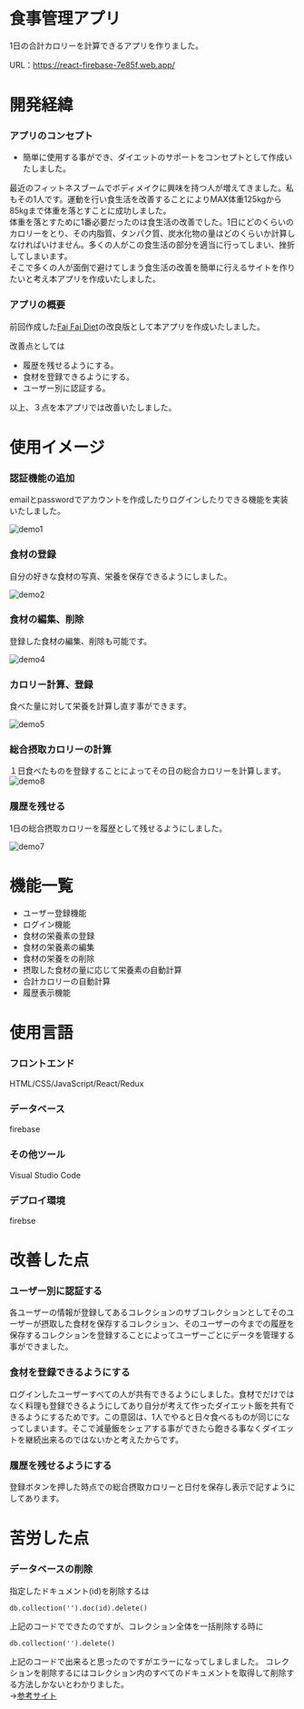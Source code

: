 # 食事管理アプリ

1日の合計カロリーを計算できるアプリを作りました。

URL：https://react-firebase-7e85f.web.app/



# 開発経緯

### アプリのコンセプト

* 簡単に使用する事ができ、ダイエットのサポートをコンセプトとして作成いたしました。

最近のフィットネスブームでボディメイクに興味を持つ人が増えてきました。私もその1人です。運動を行い食生活を改善することによりMAX体重125kgから85kgまで体重を落とすことに成功しました。<br>
体重を落とすために1番必要だったのは食生活の改善でした。1日にどのくらいのカロリーをとり、その内脂質、タンパク質、炭水化物の量はどのくらいか計算しなければいけません。多くの人がこの食生活の部分を適当に行ってしまい、挫折してしまいます。　<br>
そこで多くの人が面倒で避けてしまう食生活の改善を簡単に行えるサイトを作りたいと考え本アプリを作成いたしました。

### アプリの概要

前回作成した[Fai Fai Diet](https://fai-fai-di.web.app/)の改良版として本アプリを作成いたしました。

改善点としては
* 履歴を残せるようにする。
* 食材を登録できるようにする。
* ユーザー別に認証する。

以上、３点を本アプリでは改善いたしました。



# 使用イメージ

### 認証機能の追加
emailとpasswordでアカウントを作成したりログインしたりできる機能を実装いたしました。

![demo1](https://user-images.githubusercontent.com/78431096/116250160-6e314880-a7a8-11eb-9a68-c8a9194605ae.gif)

### 食材の登録
自分の好きな食材の写真、栄養を保存できるようにしました。

![demo2](https://user-images.githubusercontent.com/78431096/116251611-cb79c980-a7a9-11eb-9711-6274f11919a3.gif)

### 食材の編集、削除
登録した食材の編集、削除も可能です。

![demo4](https://user-images.githubusercontent.com/78431096/116255200-fdd8f600-a7ac-11eb-9d84-6a61b2c4a7e4.gif)

### カロリー計算、登録
食べた量に対して栄養を計算し直す事ができます。

![demo5](https://user-images.githubusercontent.com/78431096/116261607-c53c1b00-a7b2-11eb-909d-bc4bded213e3.gif)

### 総合摂取カロリーの計算
１日食べたものを登録することによってその日の総合カロリーを計算します。
![demo8](https://user-images.githubusercontent.com/78431096/116262321-64611280-a7b3-11eb-8703-ecfa66e01e2c.gif)

### 履歴を残せる
1日の総合摂取カロリーを履歴として残せるようにしました。

![demo7](https://user-images.githubusercontent.com/78431096/116260059-54483380-a7b1-11eb-8321-a0b38905ee52.gif)

# 機能一覧

* ユーザー登録機能
* ログイン機能
* 食材の栄養素の登録
* 食材の栄養素の編集
* 食材の栄養をの削除
* 摂取した食材の量に応じて栄養素の自動計算
* 合計カロリーの自動計算
* 履歴表示機能


# 使用言語

### フロントエンド

HTML/CSS/JavaScript/React/Redux

### データベース

firebase

### その他ツール

Visual Studio Code

### デプロイ環境

firebse

# 改善した点

### ユーザー別に認証する
各ユーザーの情報が登録してあるコレクションのサブコレクションとしてそのユーザーが摂取した食材を保存するコレクション、そのユーザーの今までの履歴を保存するコレクションを登録することによってユーザーごとにデータを管理する事ができました。

### 食材を登録できるようにする
ログインしたユーザーすべての人が共有できるようにしました。食材でだけではなく料理も登録できるようにしてあり自分が考えて作ったダイエット飯を共有できるようにするためです。この意図は、1人でやると日々食べるものが同じになってしまいます。そこで減量飯をシェアする事ができたら飽きる事なくダイエットを継続出来るのではないかと考えたからです。

### 履歴を残せるようにする
登録ボタンを押した時点での総合摂取カロリーと日付を保存し表示で記すようにしてあります。

# 苦労した点

### データベースの削除
指定したドキュメント(id)を削除するは
```
db.collection('').doc(id).delete()
```
上記のコードでできたのですが、コレクション全体を一括削除する時に
```
db.collection('').delete()
```
上記のコードで出来ると思ったのですがエラーになってしましました。
コレクションを削除するにはコレクション内のすべてのドキュメントを取得して削除する方法しかないとわかりました。<br>
→[参考サイト](https://firebase.google.com/docs/firestore/manage-data/delete-data?hl=ja)







